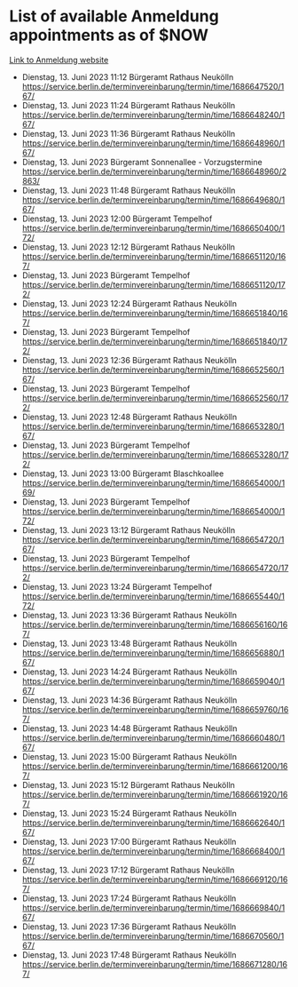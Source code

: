 # List of available Anmeldung appointments as of $NOW
[Link to Anmeldung website](https://service.berlin.de/terminvereinbarung/termin/tag.php?termin=1&anliegen[]=120686&dienstleisterlist=122210,122217,327316,122219,327312,122227,327314,122231,327346,122243,327348,122254,122252,329742,122260,329745,122262,329748,122271,327278,122273,327274,122277,327276,330436,122280,327294,122282,327290,122284,327292,122291,327270,122285,327266,122286,327264,122296,327268,150230,329760,122297,327286,122294,327284,122312,329763,122314,329775,122304,327330,122311,327334,122309,327332,317869,122281,327352,122279,329772,122283,122276,327324,122274,327326,122267,329766,122246,327318,122251,327320,122257,327322,122208,327298,122226,327300&herkunft=http%3A%2F%2Fservice.berlin.de%2Fdienstleistung%2F120686%2F)
- Dienstag, 13. Juni 2023 11:12 Bürgeramt Rathaus Neukölln https://service.berlin.de/terminvereinbarung/termin/time/1686647520/167/
- Dienstag, 13. Juni 2023 11:24 Bürgeramt Rathaus Neukölln https://service.berlin.de/terminvereinbarung/termin/time/1686648240/167/
- Dienstag, 13. Juni 2023 11:36 Bürgeramt Rathaus Neukölln https://service.berlin.de/terminvereinbarung/termin/time/1686648960/167/
- Dienstag, 13. Juni 2023  Bürgeramt Sonnenallee - Vorzugstermine https://service.berlin.de/terminvereinbarung/termin/time/1686648960/2863/
- Dienstag, 13. Juni 2023 11:48 Bürgeramt Rathaus Neukölln https://service.berlin.de/terminvereinbarung/termin/time/1686649680/167/
- Dienstag, 13. Juni 2023 12:00 Bürgeramt Tempelhof https://service.berlin.de/terminvereinbarung/termin/time/1686650400/172/
- Dienstag, 13. Juni 2023 12:12 Bürgeramt Rathaus Neukölln https://service.berlin.de/terminvereinbarung/termin/time/1686651120/167/
- Dienstag, 13. Juni 2023  Bürgeramt Tempelhof https://service.berlin.de/terminvereinbarung/termin/time/1686651120/172/
- Dienstag, 13. Juni 2023 12:24 Bürgeramt Rathaus Neukölln https://service.berlin.de/terminvereinbarung/termin/time/1686651840/167/
- Dienstag, 13. Juni 2023  Bürgeramt Tempelhof https://service.berlin.de/terminvereinbarung/termin/time/1686651840/172/
- Dienstag, 13. Juni 2023 12:36 Bürgeramt Rathaus Neukölln https://service.berlin.de/terminvereinbarung/termin/time/1686652560/167/
- Dienstag, 13. Juni 2023  Bürgeramt Tempelhof https://service.berlin.de/terminvereinbarung/termin/time/1686652560/172/
- Dienstag, 13. Juni 2023 12:48 Bürgeramt Rathaus Neukölln https://service.berlin.de/terminvereinbarung/termin/time/1686653280/167/
- Dienstag, 13. Juni 2023  Bürgeramt Tempelhof https://service.berlin.de/terminvereinbarung/termin/time/1686653280/172/
- Dienstag, 13. Juni 2023 13:00 Bürgeramt Blaschkoallee https://service.berlin.de/terminvereinbarung/termin/time/1686654000/169/
- Dienstag, 13. Juni 2023  Bürgeramt Tempelhof https://service.berlin.de/terminvereinbarung/termin/time/1686654000/172/
- Dienstag, 13. Juni 2023 13:12 Bürgeramt Rathaus Neukölln https://service.berlin.de/terminvereinbarung/termin/time/1686654720/167/
- Dienstag, 13. Juni 2023  Bürgeramt Tempelhof https://service.berlin.de/terminvereinbarung/termin/time/1686654720/172/
- Dienstag, 13. Juni 2023 13:24 Bürgeramt Tempelhof https://service.berlin.de/terminvereinbarung/termin/time/1686655440/172/
- Dienstag, 13. Juni 2023 13:36 Bürgeramt Rathaus Neukölln https://service.berlin.de/terminvereinbarung/termin/time/1686656160/167/
- Dienstag, 13. Juni 2023 13:48 Bürgeramt Rathaus Neukölln https://service.berlin.de/terminvereinbarung/termin/time/1686656880/167/
- Dienstag, 13. Juni 2023 14:24 Bürgeramt Rathaus Neukölln https://service.berlin.de/terminvereinbarung/termin/time/1686659040/167/
- Dienstag, 13. Juni 2023 14:36 Bürgeramt Rathaus Neukölln https://service.berlin.de/terminvereinbarung/termin/time/1686659760/167/
- Dienstag, 13. Juni 2023 14:48 Bürgeramt Rathaus Neukölln https://service.berlin.de/terminvereinbarung/termin/time/1686660480/167/
- Dienstag, 13. Juni 2023 15:00 Bürgeramt Rathaus Neukölln https://service.berlin.de/terminvereinbarung/termin/time/1686661200/167/
- Dienstag, 13. Juni 2023 15:12 Bürgeramt Rathaus Neukölln https://service.berlin.de/terminvereinbarung/termin/time/1686661920/167/
- Dienstag, 13. Juni 2023 15:24 Bürgeramt Rathaus Neukölln https://service.berlin.de/terminvereinbarung/termin/time/1686662640/167/
- Dienstag, 13. Juni 2023 17:00 Bürgeramt Rathaus Neukölln https://service.berlin.de/terminvereinbarung/termin/time/1686668400/167/
- Dienstag, 13. Juni 2023 17:12 Bürgeramt Rathaus Neukölln https://service.berlin.de/terminvereinbarung/termin/time/1686669120/167/
- Dienstag, 13. Juni 2023 17:24 Bürgeramt Rathaus Neukölln https://service.berlin.de/terminvereinbarung/termin/time/1686669840/167/
- Dienstag, 13. Juni 2023 17:36 Bürgeramt Rathaus Neukölln https://service.berlin.de/terminvereinbarung/termin/time/1686670560/167/
- Dienstag, 13. Juni 2023 17:48 Bürgeramt Rathaus Neukölln https://service.berlin.de/terminvereinbarung/termin/time/1686671280/167/
